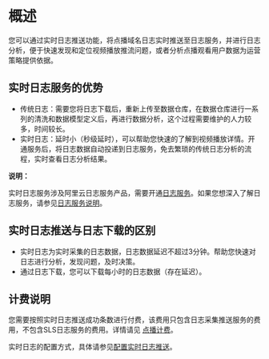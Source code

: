 # 概述

您可以通过实时日志推送功能，将点播域名日志实时推送至日志服务，并进行日志分析，便于快速发现和定位视频播放推流问题，或者分析点播观看用户数据为运营策略提供依据。

## 实时日志服务的优势

-   传统日志：需要您将日志下载后，重新上传至数据仓库，在数据仓库进行一系列的清洗和数据模型定义后，再进行数据分析，这个过程需要维护的人力较多，时间较长。
-   实时日志：延时小（秒级延时），可以帮助您快速的了解到视频播放详情。开通服务后，将日志数据自动投递到日志服务，免去繁琐的传统日志分析的流程，实时查看日志分析结果。

**说明：**

实时日志服务涉及阿里云日志服务产品，需要开通[日志服务](https://sls.console.aliyun.com/)。如果您想深入了解日志服务，请参见[日志服务说明](https://help.aliyun.com/document_detail/48869.html)。

## 实时日志推送与日志下载的区别

-   实时日志为实时采集的日志数据，日志数据延迟不超过3分钟。帮助您快速对日志进行分析，发现问题，及时决策。
-   通过日志下载，您可以下载每小时的日志数据（存在延迟）。

## 计费说明

您需要按照实时日志推送成功条数进行付费，该费用只包含日志采集推送服务的费用，不包含SLS日志服务的费用。详情请见 [点播计费](https://www.aliyun.com/price/product?spm=a2c4g.11186623.2.11.67ca1722dG9WpG#/vod/detail)。

实时日志的配置方式，具体请参见[配置实时日志推送](/intl.zh-CN/控制台指南/数据中心/日志管理/实时日志/配置实时日志推送.md)。

